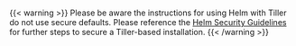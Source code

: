 <pre>
</pre>
{{< warning >}}
Please be aware the instructions for using Helm with Tiller do not use secure defaults.  Please
reference the [Helm Security Guidelines](https://helm.sh/docs/using_helm/#securing-your-helm-installation)
for further steps to secure a Tiller-based installation.
{{< /warning >}}
